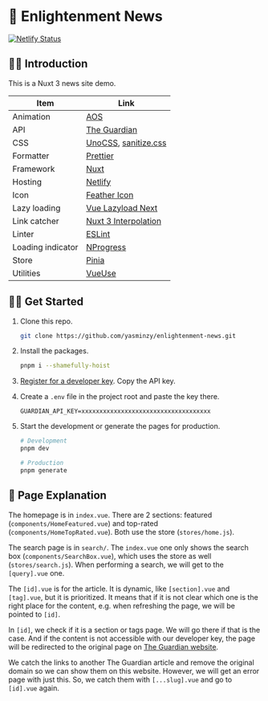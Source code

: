 # 📰 Enlightenment News

[![Netlify Status](https://api.netlify.com/api/v1/badges/e53bd9dd-bced-4727-99aa-125508586dfc/deploy-status)](https://app.netlify.com/sites/enlightenment/deploys)

## 🙋‍♀️ Introduction

This is a Nuxt 3 news site demo.

| Item              | Link                                                                                         |
| ----------------- | -------------------------------------------------------------------------------------------- |
| Animation         | [AOS](https://michalsnik.github.io/aos/)                                                     |
| API               | [The Guardian](https://open-platform.theguardian.com/)                                       |
| CSS               | [UnoCSS](https://unocss.antfu.me/), [sanitize.css](https://csstools.github.io/sanitize.css/) |
| Formatter         | [Prettier](https://prettier.io/)                                                             |
| Framework         | [Nuxt](https://v3.nuxtjs.org/)                                                               |
| Hosting           | [Netlify](https://www.netlify.com/)                                                          |
| Icon              | [Feather Icon](https://icones.js.org/collection/fe)                                          |
| Lazy loading      | [Vue Lazyload Next](https://github.com/caozhong1996/vue-lazyload-next)                       |
| Link catcher      | [Nuxt 3 Interpolation](https://github.com/daliborgogic/interpolation)                        |
| Linter            | [ESLint](https://eslint.org/)                                                                |
| Loading indicator | [NProgress](https://ricostacruz.com/nprogress/)                                              |
| Store             | [Pinia](https://pinia.vuejs.org/)                                                            |
| Utilities         | [VueUse](https://vueuse.org/)                                                                |

## 👩‍💻 Get Started

1. Clone this repo.

   ```bash
   git clone https://github.com/yasminzy/enlightenment-news.git
   ```

1. Install the packages.

   ```bash
   pnpm i --shamefully-hoist
   ```

1. [Register for a developer key](https://bonobo.capi.gutools.co.uk/register/developer). Copy the API key.

1. Create a `.env` file in the project root and paste the key there.

   ```env
   GUARDIAN_API_KEY=xxxxxxxxxxxxxxxxxxxxxxxxxxxxxxxxxxxx
   ```

1. Start the development or generate the pages for production.

   ```bash
   # Development
   pnpm dev

   # Production
   pnpm generate
   ```

## 📁 Page Explanation

The homepage is in `index.vue`. There are 2 sections: featured (`components/HomeFeatured.vue`) and top-rated (`components/HomeTopRated.vue`). Both use the store (`stores/home.js`).

The search page is in `search/`. The `index.vue` one only shows the search box (`components/SearchBox.vue`), which uses the store as well (`stores/search.js`). When performing a search, we will get to the `[query].vue` one.

The `[id].vue` is for the article. It is dynamic, like `[section].vue` and `[tag].vue`, but it is prioritized. It means that if it is not clear which one is the right place for the content, e.g. when refreshing the page, we will be pointed to `[id]`.

In `[id]`, we check if it is a section or tags page. We will go there if that is the case. And if the content is not accessible with our developer key, the page will be redirected to the original page on [The Guardian website](https://www.theguardian.com/us).

We catch the links to another The Guardian article and remove the original domain so we can show them on this website. However, we will get an error page with just this. So, we catch them with `[...slug].vue` and go to `[id].vue` again.
